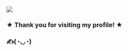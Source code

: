 <img src=https://media1.giphy.com/media/v1.Y2lkPTc5MGI3NjExYjJwdDFqeHhvYzF0bnlvZThieG10b3k1OHF3MzZ6bDQ0dDBtOHpobiZlcD12MV9pbnRlcm5hbF9naWZfYnlfaWQmY3Q9Zw/CJsWQzioFCDj7hqWW5/giphy.gif>

### ★  Thank you for visiting my profile! ★

### ✍️(◔◡◔)


